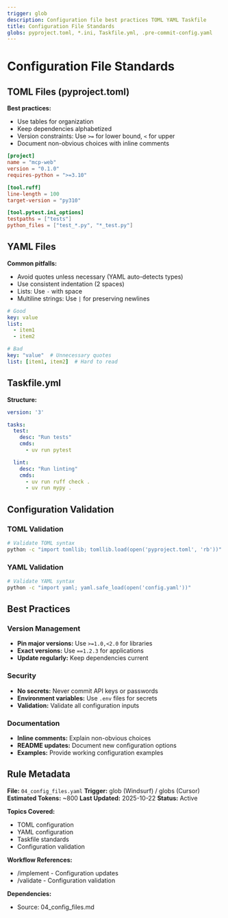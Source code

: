 ```yaml
---
trigger: glob
description: Configuration file best practices TOML YAML Taskfile
title: Configuration File Standards
globs: pyproject.toml, *.ini, Taskfile.yml, .pre-commit-config.yaml
---
```


# Configuration File Standards

## TOML Files (pyproject.toml)

**Best practices:**

- Use tables for organization
- Keep dependencies alphabetized
- Version constraints: Use `>=` for lower bound, `<` for upper
- Document non-obvious choices with inline comments

```toml
[project]
name = "mcp-web"
version = "0.1.0"
requires-python = ">=3.10"

[tool.ruff]
line-length = 100
target-version = "py310"

[tool.pytest.ini_options]
testpaths = ["tests"]
python_files = ["test_*.py", "*_test.py"]
```

## YAML Files

**Common pitfalls:**

- Avoid quotes unless necessary (YAML auto-detects types)
- Use consistent indentation (2 spaces)
- Lists: Use `-` with space
- Multiline strings: Use `|` for preserving newlines

```yaml
# Good
key: value
list:
  - item1
  - item2

# Bad
key: "value"  # Unnecessary quotes
list: [item1, item2]  # Hard to read
```

## Taskfile.yml

**Structure:**

```yaml
version: '3'

tasks:
  test:
    desc: "Run tests"
    cmds:
      - uv run pytest

  lint:
    desc: "Run linting"
    cmds:
      - uv run ruff check .
      - uv run mypy .
```

## Configuration Validation

### TOML Validation

```bash
# Validate TOML syntax
python -c "import tomllib; tomllib.load(open('pyproject.toml', 'rb'))"
```

### YAML Validation

```bash
# Validate YAML syntax
python -c "import yaml; yaml.safe_load(open('config.yaml'))"
```

## Best Practices

### Version Management

- **Pin major versions:** Use `>=1.0,<2.0` for libraries
- **Exact versions:** Use `==1.2.3` for applications
- **Update regularly:** Keep dependencies current

### Security

- **No secrets:** Never commit API keys or passwords
- **Environment variables:** Use `.env` files for secrets
- **Validation:** Validate all configuration inputs

### Documentation

- **Inline comments:** Explain non-obvious choices
- **README updates:** Document new configuration options
- **Examples:** Provide working configuration examples

## Rule Metadata

**File:** `04_config_files.yaml`
**Trigger:** glob (Windsurf) / globs (Cursor)
**Estimated Tokens:** ~800
**Last Updated:** 2025-10-22
**Status:** Active

**Topics Covered:**
- TOML configuration
- YAML configuration
- Taskfile standards
- Configuration validation

**Workflow References:**
- /implement - Configuration updates
- /validate - Configuration validation

**Dependencies:**
- Source: 04_config_files.md
